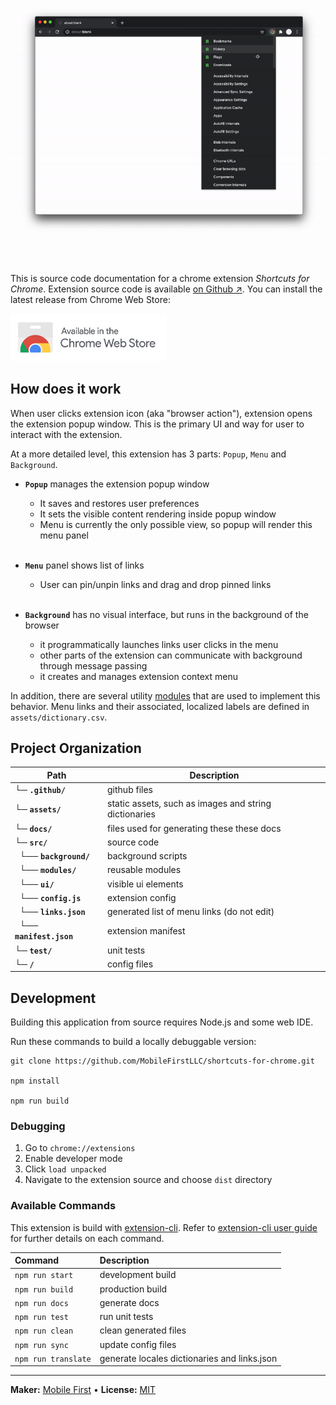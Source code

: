 <p align="center">
<img src="https://raw.githubusercontent.com/MobileFirstLLC/shortcuts-for-chrome/master/assets/preview.gif" alt="preview" />
</p>

<br/><br/>

This is source code documentation for a chrome extension <i>Shortcuts for Chrome</i>. 
Extension source code is available <a href='https://github.com/MobileFirstLLC/shortcuts-for-chrome'>on Github ↗</a>.
You can install the latest release from Chrome Web Store:

<a href="https://chrome.google.com/webstore/detail/jnmekaomnicdcpgdndekkmojfomifjal">
<img alt="install at chrome web store" width="250" src="https://raw.githubusercontent.com/MobileFirstLLC/shortcuts-for-chrome/master/.github/badge.png"/>
</a>



## How does it work

When user clicks extension icon (aka "browser action"), extension opens the extension popup window. This is the primary UI and way for user to interact with the extension. 

At a more detailed level, this extension has 3 parts: `Popup`, `Menu` and `Background`. 

- **`Popup`** manages the extension popup window
    - It saves and restores user preferences 
    - It sets the visible content rendering inside popup window
    - Menu is currently the only possible view, so popup will render this menu panel
      <br/><br/>

- **`Menu`** panel shows list of links
    - User can pin/unpin links and drag and drop pinned links
      <br/><br/>

- **`Background`** has no visual interface, but runs in the background of the browser
    - it programmatically launches links user clicks in the menu 
    - other parts of the extension can communicate with background through message passing
    - it creates and manages extension context menu

In addition, there are several utility [modules](list_module.html) that are used to implement this behavior.
Menu links and their associated, localized labels are defined in `assets/dictionary.csv`.


## Project Organization

Path | Description
--- | ---
**└─ `.github/`** | github files
**└─ `assets/`** |  static assets, such as images and string dictionaries
**└─ `docs/`** | files used for generating these these docs
**└─ `src/`** | source code
 &nbsp; **└── `background/`** | background scripts
 &nbsp; **└── `modules/`** | reusable modules
 &nbsp; **└── `ui/`** | visible ui elements
 &nbsp; **└── `config.js`** | extension config
 &nbsp; **└── `links.json`** | generated list of menu links (do not edit)
 &nbsp; **└── `manifest.json`** | extension manifest
**└─ `test/`** | unit tests
**└─ `/`** | config files


## Development

Building this application from source requires Node.js and some web IDE.

Run these commands to build a locally debuggable version:

```
git clone https://github.com/MobileFirstLLC/shortcuts-for-chrome.git

npm install

npm run build
```

### Debugging

1. Go to `chrome://extensions`
2. Enable developer mode
3. Click `load unpacked` 
4. Navigate to the extension source and choose `dist` directory

### Available Commands

This extension is build with [extension-cli](https://oss.mobilefirst.me/extension-cli/).
Refer to [extension-cli user guide](https://oss.mobilefirst.me/extension-cli/) for further details on each command.

| Command | Description |
| :--- | :--- |
| `npm run start` | development build |
| `npm run build` | production build |
| `npm run docs` | generate docs |
| `npm run test` | run unit tests |
| `npm run clean` | clean generated files |
| `npm run sync` | update config files |
| `npm run translate` | generate locales dictionaries and links.json |

* * *

**Maker:** [Mobile First](https://mobilefirst.me) &bull; **License:** [MIT](https://github.com/MobileFirstLLC/shortcuts-for-chrome/blob/master/LICENSE)
